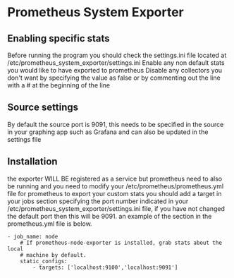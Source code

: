 # Prometheus System Exporter

## Enabling specific stats
Before running the program you should check the settings.ini file located at /etc/prometheus_system_exporter/settings.ini
Enable  any non default stats you would like to have exported to prometheus
Disable any collectors you don't want by specifying the value as false or by commenting out the line with a # at the beginning of the line

## Source settings

By default the source port is 9091, this needs to be specified in the source in your graphing app such as Grafana and can also be updated in the settings file

## Installation
the exporter WILL BE registered as a service but prometheus need to also be running and you need to modify your /etc/prometheus/prometheus.yml file for prometheus to export your custom stats
you should add a target in your jobs section specifying the port number indicated in your /etc/prometheus_system_exporter/settings.ini file, if you have not changed the default port then this will be 9091.
an example of the section in the prometheus.yml file is below.

```
- job_name: node
    # If prometheus-node-exporter is installed, grab stats about the local
    # machine by default.
    static_configs:
        - targets: ['localhost:9100','localhost:9091']
```
